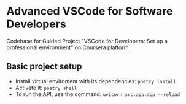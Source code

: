 # Advanced VSCode for Software Developers

Codebase for Guided Project "VSCode for Developers: Set up a professional environment" on Coursera platform

## Basic project setup

- Install virtual enviroment with its dependencies: `poetry install`
- Activate it: `poetry shell`
- To run the API, use the command: `uvicorn src.app:app --reload`
